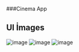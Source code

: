 ###Cinema App

## UI İmages
![image](https://github.com/sumeyyessmn/Js-Projects/assets/101064665/85417b05-3cf9-4388-b03b-c08ad6eb457d)
![image](https://github.com/sumeyyessmn/Js-Projects/assets/101064665/666bee59-65e6-4b03-9fe3-e9c90f5e5703)
![image](https://github.com/sumeyyessmn/Js-Projects/assets/101064665/be61971a-5ec9-45b7-bf37-21da5456fe16)



